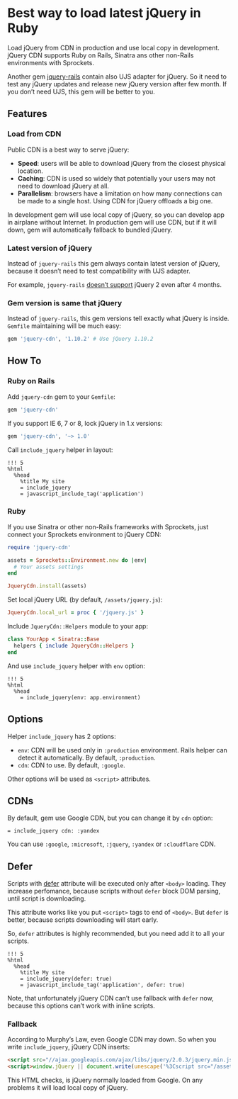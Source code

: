 # Best way to load latest jQuery in Ruby

Load jQuery from CDN in production and use local copy in development.
jQuery CDN supports Ruby on Rails, Sinatra ans other non-Rails environments
with Sprockets.

Another gem [jquery-rails](https://github.com/rails/jquery-rails) contain also
UJS adapter for jQuery. So it need to test any jQuery updates and release
new jQuery version after few month. If you don’t need UJS, this gem will be
better to you.

## Features

### Load from CDN

Public CDN is a best way to serve jQuery:

* **Speed**: users will be able to download jQuery from the closest physical
  location.
* **Caching**: CDN is used so widely that potentially your users may not need
  to download jQuery at all.
* **Parallelism**: browsers have a limitation on how many connections can
  be made to a single host. Using CDN for jQuery offloads a big one.

In development gem will use local copy of jQuery, so you can develop app
in airplane without Internet. In production gem will use CDN,
but if it will down, gem will automatically fallback to bundled jQuery.

### Latest version of jQuery

Instead of `jquery-rails` this gem always contain latest version of jQuery,
because it doesn’t need to test compatibility with UJS adapter.

For example, `jquery-rails`
[doesn’t support](https://github.com/rails/jquery-rails/issues/124)
jQuery 2 even after 4 months.

### Gem version is same that jQuery

Instead of `jquery-rails`, this gem versions tell exactly what jQuery is inside.
`Gemfile` maintaining will be much easy:

```ruby
gem 'jquery-cdn', '1.10.2' # Use jQuery 1.10.2
```

## How To

### Ruby on Rails

Add `jquery-cdn` gem to your `Gemfile`:

```ruby
gem 'jquery-cdn'
```

If you support IE 6, 7 or 8, lock jQuery in 1.x versions:

```ruby
gem 'jquery-cdn', '~> 1.0'
```

Call `include_jquery` helper in layout:

```haml
!!! 5
%html
  %head
    %title My site
    = include_jquery
    = javascript_include_tag('application')
```

### Ruby

If you use Sinatra or other non-Rails frameworks with Sprockets,
just connect your Sprockets environment to jQuery CDN:

```ruby
require 'jquery-cdn'

assets = Sprockets::Environment.new do |env|
  # Your assets settings
end

JqueryCdn.install(assets)
```

Set local jQuery URL (by default, `/assets/jquery.js`):

```ruby
JqueryCdn.local_url = proc { '/jquery.js' }
```

Include `JqueryCdn::Helpers` module to your app:

```ruby
class YourApp < Sinatra::Base
  helpers { include JqueryCdn::Helpers }
end
```

And use `include_jquery` helper with `env` option:

```haml
!!! 5
%html
  %head
    = include_jquery(env: app.environment)
```

## Options

Helper `include_jquery` has 2 options:

* `env`: CDN will be used only in `:production` environment. Rails helper can
  detect it automatically. By default, `:production`.
* `cdn`: CDN to use. By default, `:google`.

Other options will be used as `<script>` attributes.

## CDNs

By default, gem use Google CDN, but you can change it by `cdn` option:

```haml
= include_jquery cdn: :yandex
```

You can use `:google`, `:microsoft`, `:jquery`, `:yandex` or `:cloudflare` CDN.

## Defer

Scripts with [defer](https://hacks.mozilla.org/2009/06/defer/) attribute will be
executed only after `<body>` loading. They increase perfomance, because scripts
without `defer` block DOM parsing, until script is downloading.

This attribute works like you put `<script>` tags to end of `<body>`.
But `defer` is better, because scripts downloading will start early.

So, `defer` attributes is highly recommended, but you need add it to all your
scripts.

```haml
!!! 5
%html
  %head
    %title My site
    = include_jquery(defer: true)
    = javascript_include_tag('application', defer: true)
```

Note, that unfortunately jQuery CDN can’t use fallback with `defer` now,
because this options can’t work with inline scripts.

### Fallback

According to Murphy’s Law, even Google CDN may down. So when you write
`include_jquery`, jQuery CDN inserts:

```html
<script src="//ajax.googleapis.com/ajax/libs/jquery/2.0.3/jquery.min.js"></script>
<script>window.jQuery || document.write(unescape('%3Cscript src="/assets/jquery.js">%3C/script>'))</script>
```

This HTML checks, is jQuery normally loaded from Google. On any problems it will load
local copy of jQuery.

